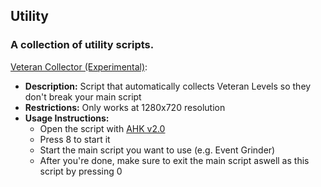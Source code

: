 ## Utility

### A collection of utility scripts.

[Veteran Collector (Experimental)](./utility/veteran_collector.ahk):
- **Description:** Script that automatically collects Veteran Levels so they don't break your main script
- **Restrictions:** Only works at 1280x720 resolution
- **Usage Instructions:** 
  - Open the script with [AHK v2.0](https://www.autohotkey.com/download/ahk-v2.exe)
  - Press 8 to start it
  - Start the main script you want to use (e.g. Event Grinder)
  - After you're done, make sure to exit the main script aswell as this script by pressing 0